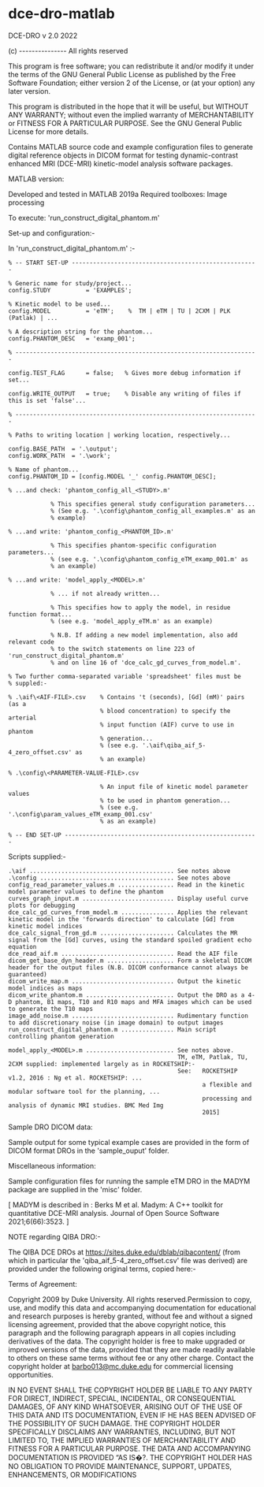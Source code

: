 # dce-dro-matlab
 
DCE-DRO v 2.0  2022

(c) ---------------
All rights reserved

This program is free software; you can redistribute it and/or modify
it under the terms of the GNU General Public License as published by
the Free Software Foundation; either version 2 of the License, or
(at your option) any later version.

This program is distributed in the hope that it will be useful,
but WITHOUT ANY WARRANTY; without even the implied warranty of
MERCHANTABILITY or FITNESS FOR A PARTICULAR PURPOSE.  See the
GNU General Public License for more details.

Contains MATLAB source code and example configuration files to generate
digital reference objects in DICOM format for testing dynamic-contrast
enhanced MRI (DCE-MRI) kinetic-model analysis software packages.

MATLAB version:

Developed and tested in MATLAB 2019a
Required toolboxes: Image processing


To execute: 'run_construct_digital_phantom.m'

Set-up and configuration:-

In 'run_construct_digital_phantom.m' :-
  
    % -- START SET-UP -----------------------------------------------------

    % Generic name for study/project...
    config.STUDY          = 'EXAMPLES';  

    % Kinetic model to be used...
    config.MODEL          = 'eTM';    %  TM | eTM | TU | 2CXM | PLK (Patlak) | ...

    % A description string for the phantom...
    config.PHANTOM_DESC   = 'examp_001';
      
    % ---------------------------------------------------------------------
    
    config.TEST_FLAG      = false;   % Gives more debug information if set...

    config.WRITE_OUTPUT   = true;    % Disable any writing of files if this is set 'false'...
  
    % ---------------------------------------------------------------------
     
    % Paths to writing location | working location, respectively...

    config.BASE_PATH  = '.\output';
    config.WORK_PATH  = '.\work';
    
    % Name of phantom...
    config.PHANTOM_ID = [config.MODEL '_' config.PHANTOM_DESC];
  
    % ...and check: 'phantom_config_all_<STUDY>.m'   
    
                % This specifies general study configuration parameters...
                % (See e.g. '.\config\phantom_config_all_examples.m' as an
                % example)

    % ...and write: 'phantom_config_<PHANTOM_ID>.m'  
    
                % This specifies phantom-specific configuration parameters...
                % (see e.g. '.\config\phantom_config_eTM_examp_001.m' as 
                % an example)

    % ...and write: 'model_apply_<MODEL>.m'       
    
                % ... if not already written...
                
                % This specifies how to apply the model, in residue function format...
                % (see e.g. 'model_apply_eTM.m' as an example)
                
                % N.B. If adding a new model implementation, also add relevant code
                % to the switch statements on line 223 of 'run_construct_digital_phantom.m'
                % and on line 16 of 'dce_calc_gd_curves_from_model.m'.

    % Two further comma-separated variable 'spreadsheet' files must be
    % suppled:-
    
    % .\aif\<AIF-FILE>.csv    % Contains 't (seconds), [Gd] (mM)' pairs (as a
                              % blood concentration) to specify the arterial
                              % input function (AIF) curve to use in phantom
                              % generation...
                              % (see e.g. '.\aif\qiba_aif_5-4_zero_offset.csv' as
                              % an example)
                              
    % .\config\<PARAMETER-VALUE-FILE>.csv
    
                              % An input file of kinetic model parameter values 
                              % to be used in phantom generation...
                              % (see e.g. '.\config\param_values_eTM_examp_001.csv' 
                              % as an example)
                              
    % -- END SET-UP -------------------------------------------------------


Scripts supplied:-

    .\aif ......................................... See notes above
    .\config ...................................... See notes above
    config_read_parameter_values.m ................ Read in the kinetic model parameter values to define the phantom
    curves_graph_input.m .......................... Display useful curve plots for debugging
    dce_calc_gd_curves_from_model.m ............... Applies the relevant kinetic model in the 'forwards direction' to calculate [Gd] from kinetic model indices
    dce_calc_signal_from_gd.m ..................... Calculates the MR signal from the [Gd] curves, using the standard spoiled gradient echo equation
    dce_read_aif.m ................................ Read the AIF file
    dicom_get_base_dyn_header.m ................... Form a skeletal DICOM header for the output files (N.B. DICOM conformance cannot always be guaranteed)
    dicom_write_map.m ............................. Output the kinetic model indices as maps
    dicom_write_phantom.m ......................... Output the DRO as a 4-D phantom, B1 maps, T10 and R10 maps and MFA images which can be used to generate the T10 maps
    image_add_noise.m ............................. Rudimentary function to add discretionary noise (in image domain) to output images
    run_construct_digital_phantom.m ............... Main script controlling phantom generation

    model_apply_<MODEL>.m ......................... See notes above. 
                                                    TM, eTM, Patlak, TU, 2CXM supplied: implemented largely as in ROCKETSHIP:-
                                                    See:   ROCKETSHIP v1.2, 2016 : Ng et al. ROCKETSHIP: ...
                                                           a flexible and modular software tool for the planning, ...
                                                           processing and analysis of dynamic MRI studies. BMC Med Img
                                                           2015] 

Sample DRO DICOM data:

Sample output for some typical example cases are provided in the form of DICOM format DROs 
in the 'sample_ouput' folder.

Miscellaneous information:

Sample configuration files for running the sample eTM DRO in the MADYM package are supplied 
in the 'misc' folder.

[ MADYM is described in : Berks M et al. Madym: A C++ toolkit for quantitative DCE-MRI analysis. Journal of Open Source Software 2021;6(66):3523. ]


NOTE regarding QIBA DRO:-


The QIBA DCE DROs at https://sites.duke.edu/dblab/qibacontent/ (from which in particular
the 'qiba_aif_5-4_zero_offset.csv' file was derived) are provided under the following
original terms, copied here:-


Terms of Agreement:

Copyright 2009 by Duke University. All rights reserved.Permission to copy, use, and modify this
data and accompanying documentation for educational and research purposes is hereby granted, 
without fee and without a signed licensing agreement, provided that the above copyright notice, 
this paragraph and the following paragraph appears in all copies including derivatives of the data. 
The copyright holder is free to make upgraded or improved versions of the data, provided that they
are made readily available to others on these same terms without fee or any other charge. 
Contact the copyright holder at barbo013@mc.duke.edu for commercial licensing opportunities.

IN NO EVENT SHALL THE COPYRIGHT HOLDER BE LIABLE TO ANY PARTY FOR DIRECT, INDIRECT, SPECIAL,
INCIDENTAL, OR CONSEQUENTIAL DAMAGES, OF ANY KIND WHATSOEVER, ARISING OUT OF THE USE OF THIS 
DATA AND ITS DOCUMENTATION, EVEN IF HE HAS BEEN ADVISED OF THE POSSIBILITY OF SUCH DAMAGE. 
THE COPYRIGHT HOLDER SPECIFICALLY DISCLAIMS ANY WARRANTIES, INCLUDING, BUT NOT LIMITED TO, 
THE IMPLIED WARRANTIES OF MERCHANTABILITY AND FITNESS FOR A PARTICULAR PURPOSE. THE DATA AND
ACCOMPANYING DOCUMENTATION IS PROVIDED “AS IS�?. THE COPYRIGHT HOLDER HAS NO OBLIGATION TO 
PROVIDE MAINTENANCE, SUPPORT, UPDATES, ENHANCEMENTS, OR MODIFICATIONS